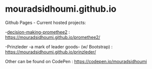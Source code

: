 # mouradsidhoumi.github.io

Github Pages  -  Current hosted projects: 

-[decision-making-promethee2](https://github.com/mouradsidhoumi/decision-making-promethee2) : https://mouradsidhoumi.github.io/promethee2/

-Prinzleder -a mark of leader goods- (w/ Bootstrap) : https://mouradsidhoumi.github.io/prinzleder/

Other can be found on CodePen : https://codepen.io/mouradsidhoumi
